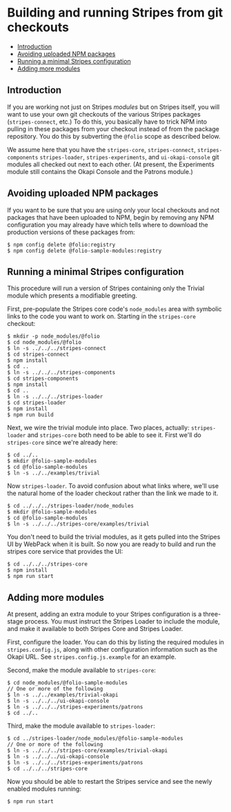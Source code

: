 # Building and running Stripes from git checkouts

<!-- ../../okapi/doc/md2toc -l 2 building-from-git-checkouts.md -->
* [Introduction](#introduction)
* [Avoiding uploaded NPM packages](#avoiding-uploaded-npm-packages)
* [Running a minimal Stripes configuration](#running-a-minimal-stripes-configuration)
* [Adding more modules](#adding-more-modules)

## Introduction

If you are working not just on Stripes _modules_ but on Stripes
itself, you will want to use your own git checkouts of the various
Stripes packages (`stripes-connect`, etc.) To do this, you basically
have to trick NPM into pulling in these packages from your checkout
instead of from the package repository. You do this by subverting the
`@folio` scope as described below.

We assume here that you have the
`stripes-core`,
`stripes-connect`,
`stripes-components`
`stripes-loader`,
`stripes-experiments`,
and
`ui-okapi-console`
git modules all checked out next to each other. (At present, the
Experiments module still contains the Okapi Console and the Patrons
module.)

## Avoiding uploaded NPM packages

If you want to be sure that you are using only your local checkouts
and not packages that have been uploaded to NPM, begin by removing any
NPM configuration you may already have which tells where to download
the production versions of these packages from:

	$ npm config delete @folio:registry
	$ npm config delete @folio-sample-modules:registry

## Running a minimal Stripes configuration

This procedure will run a version of Stripes containing only the
Trivial module which presents a modifiable greeting.

First, pre-populate the Stripes core code's `node_modules` area with
symbolic links to the code you want to work on. Starting in the
`stripes-core` checkout:

	$ mkdir -p node_modules/@folio
	$ cd node_modules/@folio
	$ ln -s ../../../stripes-connect
	$ cd stripes-connect
	$ npm install
	$ cd ..
	$ ln -s ../../../stripes-components
	$ cd stripes-components
	$ npm install
	$ cd ..
	$ ln -s ../../../stripes-loader
	$ cd stripes-loader
	$ npm install
	$ npm run build

Next, we wire the trivial module into place. Two places, actually:
`stripes-loader` and `stripes-core` both need to be able to see
it. First we'll do `stripes-core` since we're already here:

	$ cd ../..
	$ mkdir @folio-sample-modules
	$ cd @folio-sample-modules
	$ ln -s ../../examples/trivial

Now `stripes-loader`. To avoid confusion about what links where, we'll
use the natural home of the loader checkout rather than the link we
made to it.

	$ cd ../../../stripes-loader/node_modules
	$ mkdir @folio-sample-modules
	$ cd @folio-sample-modules
	$ ln -s ../../../stripes-core/examples/trivial

You don't need to build the trivial modules, as it gets pulled into the
Stripes UI by WebPack when it is built. So now you are ready to build
and run the stripes core service that provides the UI:

	$ cd ../../../stripes-core
	$ npm install
	$ npm run start

## Adding more modules

At present, adding an extra module to your Stripes configuration is a
three-stage process. You must instruct the Stripes Loader to include
the module, and make it available to both Stripes Core and Stripes
Loader.

First, configure the loader. You can do this by listing the required
modules in `stripes.config.js`, along with other configuration
information such as the Okapi URL. See `stripes.config.js.example` for
an example.

Second, make the module available to `stripes-core`:

	$ cd node_modules/@folio-sample-modules
	// One or more of the following
	$ ln -s ../../examples/trivial-okapi
	$ ln -s ../../../ui-okapi-console
	$ ln -s ../../../stripes-experiments/patrons
	$ cd ../..

Third, make the module available to `stripes-loader`:

	$ cd ../stripes-loader/node_modules/@folio-sample-modules
	// One or more of the following
	$ ln -s ../../../stripes-core/examples/trivial-okapi
	$ ln -s ../../../ui-okapi-console
	$ ln -s ../../../stripes-experiments/patrons
	$ cd ../../../stripes-core

Now you should be able to restart the Stripes service and see the
newly enabled modules running:

	$ npm run start

